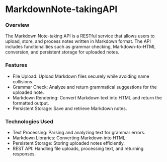 # MarkdownNote-takingAPI

### Overview

The Markdown Note-taking API is a RESTful service that allows users to upload, store, and process notes written in Markdown format. The API includes functionalities such as grammar checking, Markdown-to-HTML conversion, and persistent storage for uploaded notes.

### Features

- File Upload: Upload Markdown files securely while avoiding name collisions.
- Grammar Check: Analyze and return grammatical suggestions for the uploaded note.
- Markdown Rendering: Convert Markdown text into HTML and return the formatted output.
- Persistent Storage: Save and retrieve Markdown notes.

### Technologies Used
- Text Processing: Parsing and analyzing text for grammar errors.
- Markdown Libraries: Converting Markdown into HTML.
- Persistent Storage: Storing uploaded notes efficiently.
- REST API: Handling file uploads, processing text, and returning responses.
